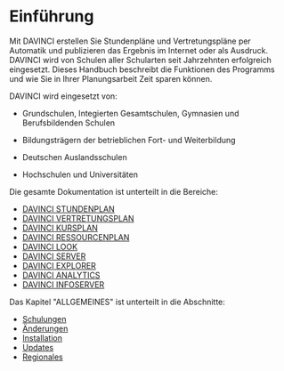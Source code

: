 # Einführung

Mit DAVINCI erstellen Sie Stundenpläne und Vertretungspläne per Automatik und publizieren das Ergebnis im Internet oder als Ausdruck. DAVINCI wird von Schulen aller Schularten seit Jahrzehnten erfolgreich eingesetzt. Dieses Handbuch beschreibt die Funktionen des Programms und wie Sie in Ihrer Planungsarbeit Zeit sparen können.

DAVINCI wird eingesetzt von:

* Grundschulen, Integierten Gesamtschulen, Gymnasien und Berufsbildenden Schulen

* Bildungsträgern der betrieblichen Fort- und Weiterbildung

* Deutschen Auslandsschulen

* Hochschulen und Universitäten

Die gesamte Dokumentation ist unterteilt in die Bereiche:

* [DAVINCI STUNDENPLAN](01.stundenplan/allgemeines.md)
* [DAVINCI VERTRETUNGSPLAN](02.vertretungsplan/allgemeines.md)
* [DAVINCI KURSPLAN](03.kursplan/allgemeines.md)
* [DAVINCI RESSOURCENPLAN](04.ressourcenplan/allgemeines.md)
* [DAVINCI LOOK](05.look/allgemeines.md)
* [DAVINCI SERVER](06.server/allgemeines.md)
* [DAVINCI EXPLORER](07.explorer/allgemeines.md)
* [DAVINCI ANALYTICS](08.analytics/allgemeines.md)
* [DAVINCI INFOSERVER](09.infoserver/allgemeines.md)

Das Kapitel "ALLGEMEINES" ist unterteilt in die Abschnitte:

* [Schulungen](00.allgemein/allgemeines.md)
* [Änderungen](00.allgemein/changelog.md)
* [Installation](00.allgemein/installation.md)
* [Updates](00.allgemein/updates.md)
* [Regionales](10.regionales/allgemeines.md)

